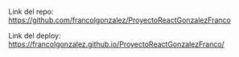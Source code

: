 Link del repo: https://github.com/francolgonzalez/ProyectoReactGonzalezFranco

Link del deploy: https://francolgonzalez.github.io/ProyectoReactGonzalezFranco/
